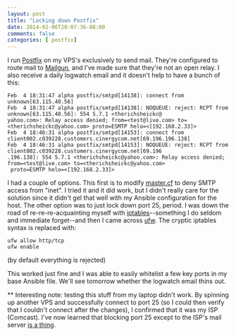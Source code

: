 ```yaml
---
layout: post
title: "Locking down Postfix"
date: 2014-02-06T20:07:36-08:00
comments: false
categories: [ postfix]
---
```


I run [Postfix](http://www.postfix.org/) on my VPS's exclusively to send mail. They're configured to route mail to
[Mailgun](http://www.mailgun.com/), and I've made sure that they're not an open relay. I also
receive a daily logwatch email and it doesn't help to have a bunch of this:

    Feb  4 18:31:47 alpha postfix/smtpd[14138]: connect from unknown[63.115.40.56]
    Feb  4 18:31:47 alpha postfix/smtpd[14138]: NOQUEUE: reject: RCPT from unknown[63.115.40.56]: 554 5.7.1 <therichsheickc@
    yahoo.com>: Relay access denied; from=<test@live.com> to=<therichsheickc@yahoo.com> proto=ESMTP helo=<[192.168.2.33]>
    Feb  4 18:46:31 alpha postfix/smtpd[14153]: connect from client002.c039228.customers.cinergycom.net[69.196.196.138]
    Feb  4 18:46:31 alpha postfix/smtpd[14153]: NOQUEUE: reject: RCPT from client002.c039228.customers.cinergycom.net[69.196
    .196.138]: 554 5.7.1 <therichsheickc@yahoo.com>: Relay access denied; from=<test@live.com> to=<therichsheickc@yahoo.com>
     proto=ESMTP helo=<[192.168.2.33]>

 I had a couple of options. This first is to modify [master.cf](http://www.postfix.org/master.5.html) to deny SMTP access from "inet". I tried it and it did work, but I didn't really care for the solution since it didn't gel that well with my Ansible configuration for the host. The other option was to just lock down port 25, period. I was down the road of re-re-re-acquainting myself with [iptables](http://en.wikipedia.org/wiki/Iptables)--something I do seldom and immediate forget--and then I came across
 [ufw](https://help.ubuntu.com/community/UFW). The cryptic iptables syntax is replaced with:

    ufw allow http/tcp
    ufw enable

(by default everything is rejected)


This worked just fine and I was able to easily whitelist a few key ports in my base Ansible file. We'll see tomorrow whether the logwatch email thins out.



 ** Interesting note: testing this stuff from my laptop didn't work. By spinning up another VPS and successfully connect to port 25 (so I could then verify that I couldn't connect after the changes), I confirmed that it was my ISP (Comcast). I've now learned that blocking port 25 except to the ISP's mail server [is a thing](http://www.postcastserver.com/help/Port_25_Blocking.aspx).
